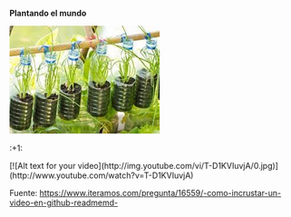 <html>
 <body>
  <p><strong>Plantando el mundo</strong></p>
  <img src="images (7).jpg">
  <p>:+1:</p>
  [![Alt text for your video](http://img.youtube.com/vi/T-D1KVIuvjA/0.jpg)](http://www.youtube.com/watch?v=T-D1KVIuvjA)

Fuente: https://www.iteramos.com/pregunta/16559/-como-incrustar-un-video-en-github-readmemd-
 <body>
<html>
